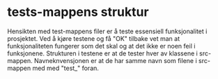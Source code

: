 # tests-mappens struktur

Hensikten med test-mappens filer er å teste essensiell funksjonalitet i prosjektet. Ved å kjøre testene og få "OK" tilbake vet man at funksjonaliteten fungerer som det skal og at det ikke er noen feil i funksjonene. Strukturen i testene er at de tester hver av klassene i src-mappen. Navneknvensjonen er at de har samme navn som filene i src-mappen med med "test_" foran.